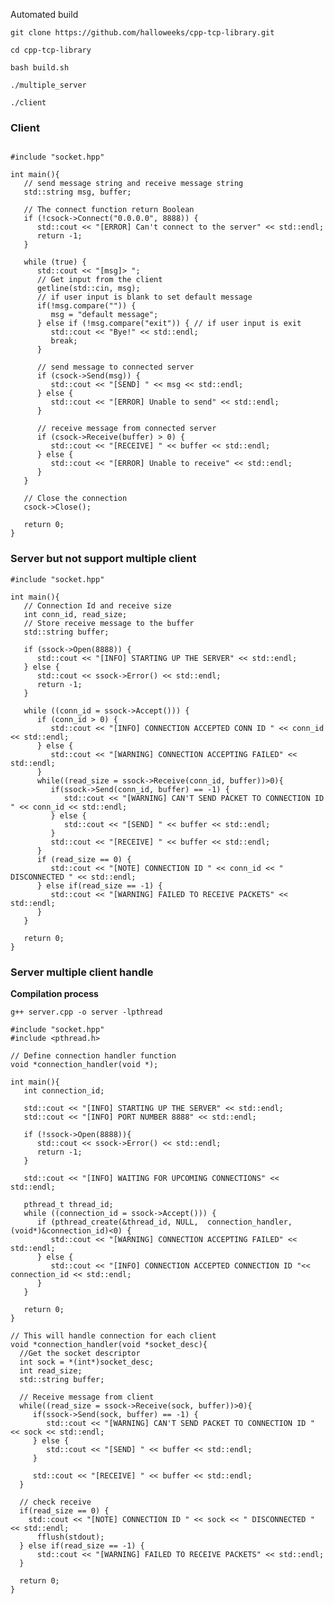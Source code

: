 Automated build<br>
``` 
git clone https://github.com/halloweeks/cpp-tcp-library.git
```
```
cd cpp-tcp-library
```

``` 
bash build.sh
```

```
./multiple_server
```

```
./client
```

<h3>Client</h3>

```

#include "socket.hpp"

int main(){
   // send message string and receive message string
   std::string msg, buffer;
   
   // The connect function return Boolean
   if (!csock->Connect("0.0.0.0", 8888)) {
      std::cout << "[ERROR] Can't connect to the server" << std::endl;
      return -1;
   }
   
   while (true) {
      std::cout << "[msg]> ";
      // Get input from the client
      getline(std::cin, msg);
      // if user input is blank to set default message
      if(!msg.compare("")) {
         msg = "default message";
      } else if (!msg.compare("exit")) { // if user input is exit
         std::cout << "Bye!" << std::endl;
         break;
      }
      
      // send message to connected server
      if (csock->Send(msg)) {
         std::cout << "[SEND] " << msg << std::endl;
      } else {
         std::cout << "[ERROR] Unable to send" << std::endl;
      }
         
      // receive message from connected server
      if (csock->Receive(buffer) > 0) {
         std::cout << "[RECEIVE] " << buffer << std::endl;
      } else {
         std::cout << "[ERROR] Unable to receive" << std::endl;
      }
   }
   
   // Close the connection
   csock->Close();
   
   return 0;
}
```

<h3>Server but not support multiple client</h3>

```
#include "socket.hpp"

int main(){
   // Connection Id and receive size 
   int conn_id, read_size;
   // Store receive message to the buffer
   std::string buffer;
   
   if (ssock->Open(8888)) {
      std::cout << "[INFO] STARTING UP THE SERVER" << std::endl;
   } else {
      std::cout << ssock->Error() << std::endl;
      return -1;
   }
   
   while ((conn_id = ssock->Accept())) {
      if (conn_id > 0) {
         std::cout << "[INFO] CONNECTION ACCEPTED CONN ID " << conn_id << std::endl;
      } else {
         std::cout << "[WARNING] CONNECTION ACCEPTING FAILED" << std::endl;
      }
      while((read_size = ssock->Receive(conn_id, buffer))>0){
         if(ssock->Send(conn_id, buffer) == -1) {
            std::cout << "[WARNING] CAN'T SEND PACKET TO CONNECTION ID " << conn_id << std::endl;
         } else {
            std::cout << "[SEND] " << buffer << std::endl;
         }
         std::cout << "[RECEIVE] " << buffer << std::endl;
      }
      if (read_size == 0) {
         std::cout << "[NOTE] CONNECTION ID " << conn_id << " DISCONNECTED " << std::endl;
      } else if(read_size == -1) {
         std::cout << "[WARNING] FAILED TO RECEIVE PACKETS" << std::endl;
      }
   }
   
   return 0;
}
```

<h3>Server multiple client handle</h3>
<b>Compilation process</b>

``` g++ server.cpp -o server -lpthread ```

```
#include "socket.hpp"
#include <pthread.h>

// Define connection handler function
void *connection_handler(void *);

int main(){
   int connection_id;
   
   std::cout << "[INFO] STARTING UP THE SERVER" << std::endl;
   std::cout << "[INFO] PORT NUMBER 8888" << std::endl;
   
   if (!ssock->Open(8888)){
      std::cout << ssock->Error() << std::endl;
      return -1;
   }
   
   std::cout << "[INFO] WAITING FOR UPCOMING CONNECTIONS" << std::endl;
   
   pthread_t thread_id;
   while ((connection_id = ssock->Accept())) {
      if (pthread_create(&thread_id, NULL,  connection_handler,(void*)&connection_id)<0) {
		 std::cout << "[WARNING] CONNECTION ACCEPTING FAILED" << std::endl;
      } else {
		 std::cout << "[INFO] CONNECTION ACCEPTED CONNECTION ID "<< connection_id << std::endl;
	  }
   }
   
   return 0;
}

// This will handle connection for each client
void *connection_handler(void *socket_desc){
  //Get the socket descriptor
  int sock = *(int*)socket_desc;
  int read_size;
  std::string buffer;
  
  // Receive message from client
  while((read_size = ssock->Receive(sock, buffer))>0){
     if(ssock->Send(sock, buffer) == -1) {
        std::cout << "[WARNING] CAN'T SEND PACKET TO CONNECTION ID " << sock << std::endl;
	 } else {
		std::cout << "[SEND] " << buffer << std::endl;
	 }
	
	 std::cout << "[RECEIVE] " << buffer << std::endl;
  }
  
  // check receive
  if(read_size == 0) {
  	std::cout << "[NOTE] CONNECTION ID " << sock << " DISCONNECTED " << std::endl;
      fflush(stdout);
  } else if(read_size == -1) {
      std::cout << "[WARNING] FAILED TO RECEIVE PACKETS" << std::endl;
  }
  
  return 0;
}
```

